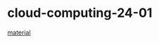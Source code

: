 # cloud-computing-24-01

[material](https://www.notion.so/Cloud-Computing-a78f1855c0a34279baee172fa28b1877?pvs=4)
